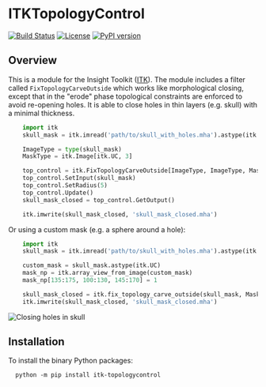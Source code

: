 # ITKTopologyControl

[![Build Status](https://github.com/dyollb/ITKTopologyControl/workflows/Build,%20test,%20package/badge.svg)](https://github.com/dyollb/ITKTopologyControl/actions)
[![License](https://img.shields.io/badge/License-Apache_2.0-blue.svg)](https://github.com/dyollb/ITKTopologyControl/blob/main/LICENSE)
[![PyPI version](https://img.shields.io/pypi/v/itk-topologycontrol.svg)](https://badge.fury.io/py/itk-topologycontrol)

## Overview

This is a module for the Insight Toolkit ([ITK](https://github.com/InsightSoftwareConsortium/ITK)). The module includes a filter called `FixTopologyCarveOutside` which works like morphological closing, except that in the "erode" phase topological constraints are enforced to avoid re-opening holes. It is able to close holes in thin layers (e.g. skull) with a minimal thickness.

```python
    import itk
    skull_mask = itk.imread('path/to/skull_with_holes.mha').astype(itk.US)

    ImageType = type(skull_mask)
    MaskType = itk.Image[itk.UC, 3]

    top_control = itk.FixTopologyCarveOutside[ImageType, ImageType, MaskType].New()
    top_control.SetInput(skull_mask)
    top_control.SetRadius(5)
    top_control.Update()
    skull_mask_closed = top_control.GetOutput()

    itk.imwrite(skull_mask_closed, 'skull_mask_closed.mha')
```

Or using a custom mask (e.g. a sphere around a hole):

```python
    import itk
    skull_mask = itk.imread('path/to/skull_with_holes.mha').astype(itk.US)

    custom_mask = skull_mask.astype(itk.UC)
    mask_np = itk.array_view_from_image(custom_mask)
    mask_np[135:175, 100:130, 145:170] = 1

    skull_mask_closed = itk.fix_topology_carve_outside(skull_mask, MaskImage=custom_mask, Radius=5)
    itk.imwrite(skull_mask_closed, 'skull_mask_closed.mha')
```

![Closing holes in skull](https://raw.githubusercontent.com/dyollb/ITKTopologyControl/main/doc/close_holes_skull.gif)

## Installation

To install the binary Python packages:

```shell
  python -m pip install itk-topologycontrol
```
